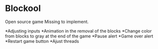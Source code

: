 # Blockool
Open source game 
Missing to implement.

 *Adjusting inputs
 *Animation in the removal of the blocks
 *Change color from blocks to gray at the end of the game
 *Pause alert
 *Game over alert
 *Restart game button
 *Ajust threads
